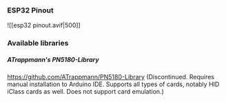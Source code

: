### ESP32 Pinout
![[esp32 pinout.avif|500]]

### Available libraries
##### ATrappmann's PN5180-Library
https://github.com/ATrappmann/PN5180-Library (Discontinued. Requires manual installation to Arduino IDE. Supports all types of cards, notably HID iClass cards as well. Does not support card emulation.)